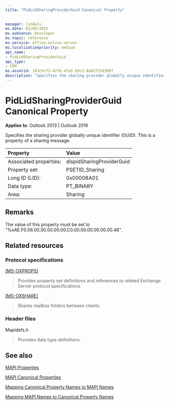 ```yaml
---
title: "PidLidSharingProviderGuid Canonical Property"
 
 
manager: lindalu
ms.date: 03/09/2015
ms.audience: Developer
ms.topic: reference
ms.service: office-online-server
ms.localizationpriority: medium
api_name:
- PidLidSharingProviderGuid
api_type:
- COM
ms.assetid: 103c9cf2-42fb-4fa5-b9c2-8a92725d3097
description: "Specifies the sharing provider globally unique identifier (GUID). This is a property of a sharing message."
---
```


# PidLidSharingProviderGuid Canonical Property

  
  
**Applies to**: Outlook 2013 | Outlook 2016 
  
Specifies the sharing provider globally unique identifier (GUID). This is a property of a sharing message.
  
|Property |Value |
|:-----|:-----|
|Associated properties:  <br/> |dispidSharingProviderGuid  <br/> |
|Property set:  <br/> |PSETID_Sharing  <br/> |
|Long ID (LID):  <br/> |0x00008A01  <br/> |
|Data type:  <br/> |PT_BINARY  <br/> |
|Area:  <br/> |Sharing  <br/> |
   
## Remarks

The value of this property must be set to "%xAE.F0.06.00.00.00.00.00.C0.00.00.00.00.00.00.46". 
  
## Related resources

### Protocol specifications

[[MS-OXPROPS]](https://msdn.microsoft.com/library/f6ab1613-aefe-447d-a49c-18217230b148%28Office.15%29.aspx)
  
> Provides property set definitions and references to related Exchange Server protocol specifications.
    
[[MS-OXSHARE]](https://msdn.microsoft.com/library/e4e5bd27-d5e0-43f9-a6ea-550876724f3d%28Office.15%29.aspx)
  
> Shares mailbox folders between clients.
    
### Header files

Mapidefs.h
  
> Provides data type definitions.
    
## See also



[MAPI Properties](mapi-properties.md)
  
[MAPI Canonical Properties](mapi-canonical-properties.md)
  
[Mapping Canonical Property Names to MAPI Names](mapping-canonical-property-names-to-mapi-names.md)
  
[Mapping MAPI Names to Canonical Property Names](mapping-mapi-names-to-canonical-property-names.md)

